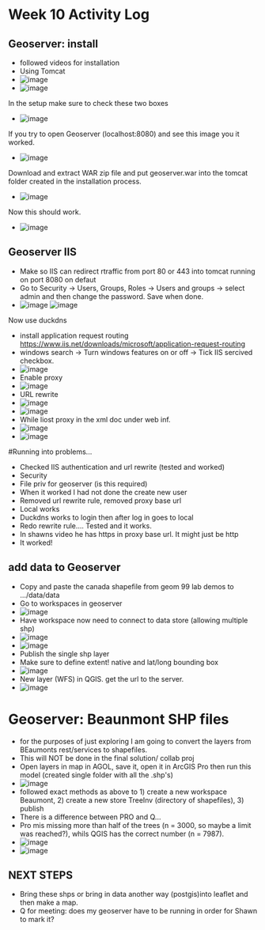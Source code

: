 # Week 10 Activity Log

## Geoserver: install
* followed videos for installation 
* Using Tomcat
* ![image](https://user-images.githubusercontent.com/91274079/159707131-7a6a05eb-11cd-441c-8dd8-69d7f440f721.png)
* ![image](https://user-images.githubusercontent.com/91274079/159707153-4f74c87d-6547-4a50-92a3-6f9576e36dfe.png)

In the setup make sure to check these two boxes
* ![image](https://user-images.githubusercontent.com/91274079/159707271-46f4dbef-57c5-4b79-b083-8231b7a0028b.png)

If you try to open Geoserver (localhost:8080) and see this image you it worked. 
* ![image](https://user-images.githubusercontent.com/91274079/159707373-d0ba7503-84f8-4fc3-b4b9-e40d88629721.png)

Download and extract WAR zip file and put geoserver.war into the tomcat folder created in the installation process. 
* ![image](https://user-images.githubusercontent.com/91274079/159707536-204cb148-28bd-482b-b3ae-914051577d36.png)

Now this should work. 
* ![image](https://user-images.githubusercontent.com/91274079/159707587-38cf2bf0-f33b-417f-91d4-b6d98f01feff.png)

## Geoserver IIS
* Make so IIS can redirect rtraffic from port 80 or 443 into tomcat running on port 8080 on defaut
* Go to Security -> Users, Groups, Roles -> Users and groups -> select admin and then change the password. Save when done. 
* ![image](https://user-images.githubusercontent.com/91274079/159707791-f4b0dd89-1918-47d6-a2be-95d96dca67ca.png)
![image](https://user-images.githubusercontent.com/91274079/159707807-39f814a9-3794-4e9b-b63b-4b0f983ca486.png)

Now use duckdns
* install application request routing https://www.iis.net/downloads/microsoft/application-request-routing
* windows search -> Turn windows features on or off -> Tick IIS sercived checkbox. 
* ![image](https://user-images.githubusercontent.com/91274079/159708258-745dcbb0-ca3a-4b22-8682-486b9df787da.png)
* Enable proxy
* ![image](https://user-images.githubusercontent.com/91274079/159708422-40c192dd-9d0d-4d95-9897-6409ddabd119.png)
* URL rewrite
* ![image](https://user-images.githubusercontent.com/91274079/159708499-e1bcafec-1085-4de5-a124-5c83ebd1b44d.png)
* ![image](https://user-images.githubusercontent.com/91274079/159708522-62b83b06-aa29-465a-ab6d-d5d10aaaca6f.png)
* While liost proxy in the xml doc under web inf. 
* ![image](https://user-images.githubusercontent.com/91274079/159708963-9a90520a-b069-4e2c-81da-cbb0f6a287f6.png)
* ![image](https://user-images.githubusercontent.com/91274079/159709043-6c3f745e-5745-48cd-b090-e4dc0b958a5b.png)

#Running into problems...
* Checked IIS authentication and url rewrite (tested and worked)
* Security
* File priv for geoserver (is this required)
* When it worked I had not done the create new user 
* Removed url rewrite rule, removed proxy base url
* Local works 
* Duckdns works to login then after log in goes to local 
* Redo rewrite rule…. Tested and it works. 
* In shawns video he has https in proxy base url. It might just be http
* It worked! 

## add data to Geoserver
* Copy and paste the canada shapefile from geom 99 lab demos to …/data/data
* Go to workspaces in geoserver
* ![image](https://user-images.githubusercontent.com/91274079/159709740-4c780fe1-c5ef-4e2e-bdca-e1432c378002.png)
* Have workspace now need to connect to data store (allowing multiple shp)
* ![image](https://user-images.githubusercontent.com/91274079/159709796-9af2d805-d76f-4a47-be5d-cf4d269b47a6.png)
* ![image](https://user-images.githubusercontent.com/91274079/159709864-ac708d75-1f30-4d55-94f8-457517bb507c.png)
* Publish the single shp layer
* Make sure to define extent! native and lat/long bounding box
* ![image](https://user-images.githubusercontent.com/91274079/159709922-e91fe5a7-07bf-4813-bcac-5124b8295222.png)
* New layer (WFS) in QGIS. get the url to the server. 
* ![image](https://user-images.githubusercontent.com/91274079/159710098-429167d4-cd7b-4d0a-87ad-49bd70410772.png)

# Geoserver: Beaunmont SHP files
* for the purposes of just exploring I am going to convert the layers from BEaumonts rest/services to shapefiles.
* This will NOT be done in the final solution/ collab proj 
* Open layers in map in AGOL, save it, open it in ArcGIS Pro then run this model (created single folder with all the .shp's)
* ![image](https://user-images.githubusercontent.com/91274079/159710711-d98519b9-4a6c-4841-9bc9-442581ca02c8.png)
* followed exact methods as above to 1) create a new workspace Beaumont, 2) create a new store TreeInv (directory of shapefiles), 3) publish
* There is a difference between PRO and Q... 
* Pro mis missing more than half of the trees (n = 3000, so maybe a limit was reached?), whils QGIS has the correct number (n = 7987). 
* ![image](https://user-images.githubusercontent.com/91274079/159711516-455f5139-897b-4ee8-8fce-fba11c055e6d.png)
* ![image](https://user-images.githubusercontent.com/91274079/159711532-b6ed72d4-aaab-49d4-8adb-ec87c22ac573.png)

## NEXT STEPS
* Bring these shps or bring in data another way (postgis)into leaflet and then make a map. 
* Q for meeting: does my geoserver have to be running in order for Shawn to mark it?











